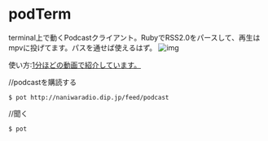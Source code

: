 podTerm
===============

terminal上で動くPodcastクライアント。RubyでRSS2.0をパースして、再生はmpvに投げてます。パスを通せば使えるはず。
![img](http://cfw4.dip.jp/wordpress/wp-content/uploads/2015/02/o1.png)

使い方:[1分ほどの動画で紹介しています。](http://cfw4.dip.jp/wordpress/158)

//podcastを購読する

`$ pot http://naniwaradio.dip.jp/feed/podcast`

//聞く

`$ pot`
